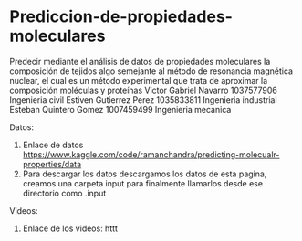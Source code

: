 # Prediccion-de-propiedades-moleculares
Predecir mediante el análisis de datos de propiedades moleculares la composición de tejidos algo semejante al método de resonancia magnética nuclear, el cual es un método experimental que trata de aproximar la composición moléculas y proteínas
Victor Gabriel Navarro 1037577906 Ingenieria civil
Estiven Gutierrez  Perez 1035833811 Ingenieria industrial
Esteban Quintero Gomez 1007459499 Ingenieria mecanica 

Datos:
1. Enlace de datos https://www.kaggle.com/code/ramanchandra/predicting-molecualr-properties/data
2. Para descargar los datos descargamos los datos de esta pagina, creamos una carpeta input para finalmente llamarlos desde ese directorio como .input


Videos:
1. Enlace de los videos: httt

